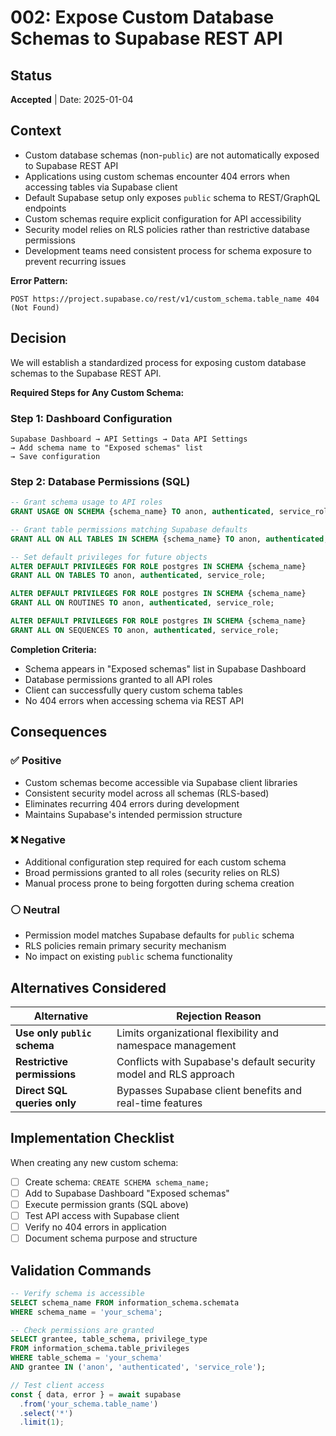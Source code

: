 # 002: Expose Custom Database Schemas to Supabase REST API

## Status
**Accepted** | Date: 2025-01-04

## Context
- Custom database schemas (non-`public`) are not automatically exposed to Supabase REST API
- Applications using custom schemas encounter 404 errors when accessing tables via Supabase client
- Default Supabase setup only exposes `public` schema to REST/GraphQL endpoints
- Custom schemas require explicit configuration for API accessibility
- Security model relies on RLS policies rather than restrictive database permissions
- Development teams need consistent process for schema exposure to prevent recurring issues

**Error Pattern:**
```
POST https://project.supabase.co/rest/v1/custom_schema.table_name 404 (Not Found)
```

## Decision
We will establish a standardized process for exposing custom database schemas to the Supabase REST API.

**Required Steps for Any Custom Schema:**

### Step 1: Dashboard Configuration
```
Supabase Dashboard → API Settings → Data API Settings
→ Add schema name to "Exposed schemas" list
→ Save configuration
```

### Step 2: Database Permissions (SQL)
```sql
-- Grant schema usage to API roles
GRANT USAGE ON SCHEMA {schema_name} TO anon, authenticated, service_role;

-- Grant table permissions matching Supabase defaults
GRANT ALL ON ALL TABLES IN SCHEMA {schema_name} TO anon, authenticated, service_role;

-- Set default privileges for future objects
ALTER DEFAULT PRIVILEGES FOR ROLE postgres IN SCHEMA {schema_name} 
GRANT ALL ON TABLES TO anon, authenticated, service_role;

ALTER DEFAULT PRIVILEGES FOR ROLE postgres IN SCHEMA {schema_name} 
GRANT ALL ON ROUTINES TO anon, authenticated, service_role;

ALTER DEFAULT PRIVILEGES FOR ROLE postgres IN SCHEMA {schema_name} 
GRANT ALL ON SEQUENCES TO anon, authenticated, service_role;
```

**Completion Criteria:**
- Schema appears in "Exposed schemas" list in Supabase Dashboard
- Database permissions granted to all API roles
- Client can successfully query custom schema tables
- No 404 errors when accessing schema via REST API

## Consequences

### ✅ Positive
- Custom schemas become accessible via Supabase client libraries
- Consistent security model across all schemas (RLS-based)
- Eliminates recurring 404 errors during development
- Maintains Supabase's intended permission structure

### ❌ Negative
- Additional configuration step required for each custom schema
- Broad permissions granted to all roles (security relies on RLS)
- Manual process prone to being forgotten during schema creation

### ⚪ Neutral
- Permission model matches Supabase defaults for `public` schema
- RLS policies remain primary security mechanism
- No impact on existing `public` schema functionality

## Alternatives Considered

| Alternative | Rejection Reason |
|-------------|------------------|
| **Use only `public` schema** | Limits organizational flexibility and namespace management |
| **Restrictive permissions** | Conflicts with Supabase's default security model and RLS approach |
| **Direct SQL queries only** | Bypasses Supabase client benefits and real-time features |

## Implementation Checklist

When creating any new custom schema:

- [ ] Create schema: `CREATE SCHEMA schema_name;`
- [ ] Add to Supabase Dashboard "Exposed schemas"
- [ ] Execute permission grants (SQL above)
- [ ] Test API access with Supabase client
- [ ] Verify no 404 errors in application
- [ ] Document schema purpose and structure

## Validation Commands

```sql
-- Verify schema is accessible
SELECT schema_name FROM information_schema.schemata 
WHERE schema_name = 'your_schema';

-- Check permissions are granted
SELECT grantee, table_schema, privilege_type
FROM information_schema.table_privileges 
WHERE table_schema = 'your_schema'
AND grantee IN ('anon', 'authenticated', 'service_role');
```

```javascript
// Test client access
const { data, error } = await supabase
  .from('your_schema.table_name')
  .select('*')
  .limit(1);
```
